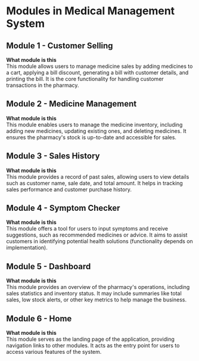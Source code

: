 # Modules in Medical Management System

## Module 1 - Customer Selling
**What module is this**  
This module allows users to manage medicine sales by adding medicines to a cart, applying a bill discount, generating a bill with customer details, and printing the bill. It is the core functionality for handling customer transactions in the pharmacy.

## Module 2 - Medicine Management
**What module is this**  
This module enables users to manage the medicine inventory, including adding new medicines, updating existing ones, and deleting medicines. It ensures the pharmacy's stock is up-to-date and accessible for sales.

## Module 3 - Sales History
**What module is this**  
This module provides a record of past sales, allowing users to view details such as customer name, sale date, and total amount. It helps in tracking sales performance and customer purchase history.

## Module 4 - Symptom Checker
**What module is this**  
This module offers a tool for users to input symptoms and receive suggestions, such as recommended medicines or advice. It aims to assist customers in identifying potential health solutions (functionality depends on implementation).

## Module 5 - Dashboard
**What module is this**  
This module provides an overview of the pharmacy's operations, including sales statistics and inventory status. It may include summaries like total sales, low stock alerts, or other key metrics to help manage the business.

## Module 6 - Home
**What module is this**  
This module serves as the landing page of the application, providing navigation links to other modules. It acts as the entry point for users to access various features of the system.